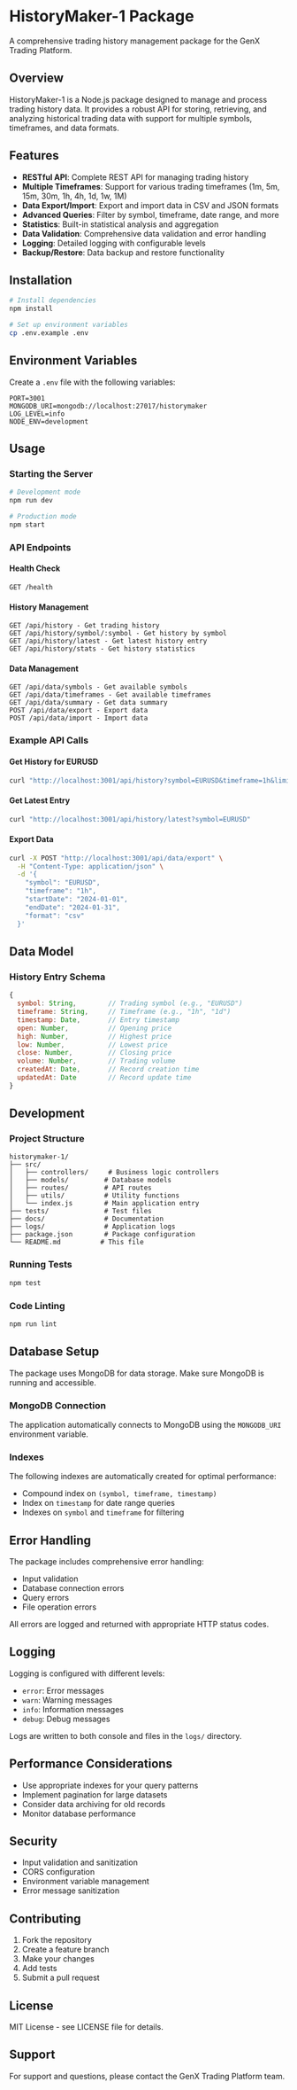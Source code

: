 # HistoryMaker-1 Package

A comprehensive trading history management package for the GenX Trading Platform.

## Overview

HistoryMaker-1 is a Node.js package designed to manage and process trading history data. It provides a robust API for storing, retrieving, and analyzing historical trading data with support for multiple symbols, timeframes, and data formats.

## Features

- **RESTful API**: Complete REST API for managing trading history
- **Multiple Timeframes**: Support for various trading timeframes (1m, 5m, 15m, 30m, 1h, 4h, 1d, 1w, 1M)
- **Data Export/Import**: Export and import data in CSV and JSON formats
- **Advanced Queries**: Filter by symbol, timeframe, date range, and more
- **Statistics**: Built-in statistical analysis and aggregation
- **Data Validation**: Comprehensive data validation and error handling
- **Logging**: Detailed logging with configurable levels
- **Backup/Restore**: Data backup and restore functionality

## Installation

```bash
# Install dependencies
npm install

# Set up environment variables
cp .env.example .env
```

## Environment Variables

Create a `.env` file with the following variables:

```env
PORT=3001
MONGODB_URI=mongodb://localhost:27017/historymaker
LOG_LEVEL=info
NODE_ENV=development
```

## Usage

### Starting the Server

```bash
# Development mode
npm run dev

# Production mode
npm start
```

### API Endpoints

#### Health Check
```
GET /health
```

#### History Management
```
GET /api/history - Get trading history
GET /api/history/symbol/:symbol - Get history by symbol
GET /api/history/latest - Get latest history entry
GET /api/history/stats - Get history statistics
```

#### Data Management
```
GET /api/data/symbols - Get available symbols
GET /api/data/timeframes - Get available timeframes
GET /api/data/summary - Get data summary
POST /api/data/export - Export data
POST /api/data/import - Import data
```

### Example API Calls

#### Get History for EURUSD
```bash
curl "http://localhost:3001/api/history?symbol=EURUSD&timeframe=1h&limit=100"
```

#### Get Latest Entry
```bash
curl "http://localhost:3001/api/history/latest?symbol=EURUSD"
```

#### Export Data
```bash
curl -X POST "http://localhost:3001/api/data/export" \
  -H "Content-Type: application/json" \
  -d '{
    "symbol": "EURUSD",
    "timeframe": "1h",
    "startDate": "2024-01-01",
    "endDate": "2024-01-31",
    "format": "csv"
  }'
```

## Data Model

### History Entry Schema

```javascript
{
  symbol: String,        // Trading symbol (e.g., "EURUSD")
  timeframe: String,     // Timeframe (e.g., "1h", "1d")
  timestamp: Date,       // Entry timestamp
  open: Number,          // Opening price
  high: Number,          // Highest price
  low: Number,           // Lowest price
  close: Number,         // Closing price
  volume: Number,        // Trading volume
  createdAt: Date,       // Record creation time
  updatedAt: Date        // Record update time
}
```

## Development

### Project Structure

```
historymaker-1/
├── src/
│   ├── controllers/     # Business logic controllers
│   ├── models/         # Database models
│   ├── routes/         # API routes
│   ├── utils/          # Utility functions
│   └── index.js        # Main application entry
├── tests/              # Test files
├── docs/               # Documentation
├── logs/               # Application logs
├── package.json        # Package configuration
└── README.md          # This file
```

### Running Tests

```bash
npm test
```

### Code Linting

```bash
npm run lint
```

## Database Setup

The package uses MongoDB for data storage. Make sure MongoDB is running and accessible.

### MongoDB Connection

The application automatically connects to MongoDB using the `MONGODB_URI` environment variable.

### Indexes

The following indexes are automatically created for optimal performance:

- Compound index on `(symbol, timeframe, timestamp)`
- Index on `timestamp` for date range queries
- Indexes on `symbol` and `timeframe` for filtering

## Error Handling

The package includes comprehensive error handling:

- Input validation
- Database connection errors
- Query errors
- File operation errors

All errors are logged and returned with appropriate HTTP status codes.

## Logging

Logging is configured with different levels:

- `error`: Error messages
- `warn`: Warning messages
- `info`: Information messages
- `debug`: Debug messages

Logs are written to both console and files in the `logs/` directory.

## Performance Considerations

- Use appropriate indexes for your query patterns
- Implement pagination for large datasets
- Consider data archiving for old records
- Monitor database performance

## Security

- Input validation and sanitization
- CORS configuration
- Environment variable management
- Error message sanitization

## Contributing

1. Fork the repository
2. Create a feature branch
3. Make your changes
4. Add tests
5. Submit a pull request

## License

MIT License - see LICENSE file for details.

## Support

For support and questions, please contact the GenX Trading Platform team.